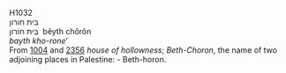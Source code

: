 <body>
  <p>H1032<br>  בּית חורון  <br> בֵּיתּ חוֹרוֹן  ‎  bêyth chôrôn  <br><i>bayth</i> <i>kho-rone‘ </i><br>From <a href="h1004.htm">1004</a> and <a href="h2356.htm">2356</a>  <i>house</i> <i>of</i> <i>hollowness</i>; <i>Beth-Choron</i>, the name of two adjoining places in Palestine: - Beth-horon.<br></p>
 </body>